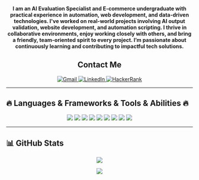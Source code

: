 <p align="center">
  <b>I am an AI Evaluation Specialist and E-commerce undergraduate with practical experience in automation, web development, and data-driven technologies. I've worked on real-world projects involving AI output validation, website development, and automation scripting. I thrive in collaborative environments, enjoy working closely with others, and bring a friendly, team-oriented spirit to every project. I’m passionate about continuously learning and contributing to impactful tech solutions.</b>
</p>



## <h2 align="center">Contact Me</h2>


<p align="center">
  <a href="mailto:abdullahdereli.info@gmail.com">
    <img alt="Gmail" src="https://img.shields.io/badge/-Gmail-D14836?style=flat-square&logo=gmail&logoColor=white" />
  </a>
  <a href="https://www.linkedin.com/in/abdullah-dereli/" target="_blank">
    <img alt="LinkedIn" src="https://img.shields.io/badge/-LinkedIn-blue?style=flat-square&logo=linkedin&logoColor=white" />
  </a>
  <a href="https://www.hackerrank.com/Abdullah-Dereli" target="_blank">
    <img alt="HackerRank" src="https://img.shields.io/badge/-HackerRank-2EC866?style=flat-square&logo=HackerRank&logoColor=white" />
  </a>
</p>

---

## 🔥 Languages & Frameworks & Tools & Abilities 🔥

<p align="center">
  <img src="https://img.shields.io/badge/-Python-333?style=flat&logo=python&logoColor=yellow" />
  <img src="https://img.shields.io/badge/-SQL-333?style=flat&logo=postgresql&logoColor=blue" />
  <img src="https://img.shields.io/badge/-MySQL-333?style=flat&logo=mysql&logoColor=white" />
  <img src="https://img.shields.io/badge/-OracleSQL-333?style=flat&logo=oracle&logoColor=red" />
  <img src="https://img.shields.io/badge/-Selenium-333?style=flat&logo=selenium&logoColor=43B02A" />
  <img src="https://img.shields.io/badge/-HTML5-333?style=flat&logo=html5&logoColor=orange" />
  <img src="https://img.shields.io/badge/-CSS3-333?style=flat&logo=css3&logoColor=blue" />
  <img src="https://img.shields.io/badge/-JavaScript-333?style=flat&logo=javascript&logoColor=yellow" />
  <img src="https://img.shields.io/badge/-GitHub-333?style=flat&logo=github&logoColor=white" />
</p>

---

## 📊 GitHub Stats

<p align="center">
  <img src="https://github-readme-stats.vercel.app/api/top-langs/?username=Abdullah-Dereli&layout=compact&theme=tokyonight" />
</p>

<p align="center">
  <img src="https://github-readme-stats.vercel.app/api?username=Abdullah-Dereli&show_icons=true&theme=tokyonight" />
</p>
